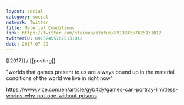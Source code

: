 ```yaml
---
layout: social
category: social
network: Twitter
title: Material Conditions
link: https://twitter.com/steinea/status/891324557625131012
twitterID: 891324557625131012
date: 2017-07-29
---
```


[[2017]] / [[posting]]

"worlds that games present to us are always bound up in the material conditions of the world we live in right now"

<https://www.vice.com/en/article/gyb4dy/games-can-portray-limitless-worlds-why-not-one-without-prisons>
